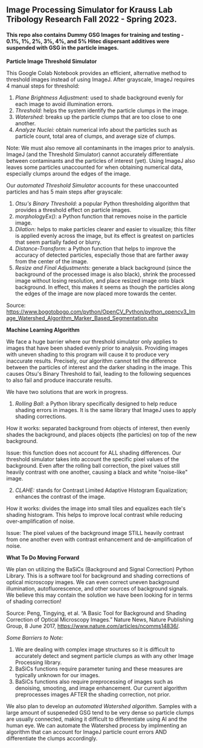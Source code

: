 ## Image Processing Simulator for Krauss Lab Tribology Research Fall 2022 - Spring 2023. 

#### This repo also contains Dummy GSG Images for training and testing - 0.1%, 1%, 2%, 3%, 4%, and 5% Hitec dispersant additives were suspended with  GSG in the particle images.

**Particle Image Threshold Simulator**

This Google Colab Notebook provides an efficient, alternative method to threshold images instead of using ImageJ. After grayscale, ImageJ requires 4 manual steps for threshold:

1) *Plane Brightness Adjustment:* used to shade background evenly for each image to avoid illumination errors.
2) *Threshold:* helps the system identify the particle clumps in the image.
3) *Watershed:* breaks up the particle clumps that are too close to one another.
4) *Analyze Nuclei:* obtain numerical info about the particles such as particle count, total area of clumps, and average size of clumps.

Note: We must also remove all contaminants in the images prior to analysis. ImageJ (and the Threshold Simulator) cannot accurately differentiate between contaminants and the particles of interest (yet). Using ImageJ also leaves some particles unaccounted for when obtaining numerical data, especially clumps around the edges of the image.

Our *automated Threshold Simulator* accounts for these unaccounted particles and has 5 main steps after grayscale:

1) *Otsu's Binary Threshold:* a popular Python thresholding algorithm that provides a threshold effect on particle images.
2) *morphologyEx()*: a Python function that removes noise in the particle image.
3) *Dilation:* helps to make particles clearer and easier to visualize; this filter is applied evenly across the image, but its effect is greatest on particles that seem partially faded or blurry.
4) *Distance-Transform:* a Python function that helps to improve the accuracy of detected particles, especially those that are farther away from the center of the image.
5) *Resize and Final Adjustments:* generate a black background (since the background of the processed image is also black), shrink the processed image without losing resolution, and place resized image onto black background. In effect, this makes it seems as though the particles along the edges of the image are now placed more towards the center.

Source: https://www.bogotobogo.com/python/OpenCV_Python/python_opencv3_Image_Watershed_Algorithm_Marker_Based_Segmentation.php

**Machine Learning Algorithm**

We face a huge barrier where our threshold simulator only applies to images that have been shaded evenly prior to analysis. Providing images with uneven shading to this program will cause it to produce very inaccurate results. Precisely, our algorithm cannot tell the difference between the particles of interest and the darker shading in the image. This causes Otsu's Binary Threshold to fail, leading to the following sequences to also fail and produce inaccurate results.

We have two solutions that are work in progress.

1) *Rolling Ball*: a Python library specifically designed to help reduce shading errors in images. It is the same library that ImageJ uses to apply shading corrections. 

How it works: separated background from objects of interest, then evenly shades the background, and places objects (the particles) on top of the new background.

Issue: this function does not account for ALL shading differences. Our threshold simulator takes into account the specific pixel values of the background. Even after the rolling ball correction, the pixel values still heavily contrast with one another, causing a black and white "noise-like" image.

2) *CLAHE:* stands for Contrast Limited Adaptive Histogram Equalization; enhances the contrast of the image. 

How it works: divides the image into small tiles and equalizes each tile's shading histogram. This helps to improve local contrast while reducing over-amplification of noise.

Issue: The pixel values of the background image STILL heavily contrast from one another even with contrast enhancement and de-amplification of noise.

**What To Do Moving Forward**

We plan on utilizing the BaSiCs (Background and Signal Correction) Python Library. This is a software tool for background and shading corrections of optical microscopy images. We can even correct uneven background illumination, autofluorescence, and other sources of background signals. We believe this may contain the solution we have been looking for in terms of shading correction!

Source: Peng, Tingying, et al. “A Basic Tool for Background and Shading Correction of Optical Microscopy Images.” Nature News, Nature Publishing Group, 8 June 2017, https://www.nature.com/articles/ncomms14836/. 

*Some Barriers to Note:* 

1) We are dealing with complex image structures so it is difficult to accurately detect and segment particle clumps as with any other Image Processing library.
2) BaSiCs functions require parameter tuning and these measures are typically unknown for our images.
3) BaSiCs functions also require preprocessing of images such as denoising, smooting, and image enhancement. Our current algorithm preprocesses images AFTER the shading correction, not prior.

We also plan to develop an *automated Watershed algorithm*. Samples with a large amount of suspeneded GSG tend to be very dense so particle clumps are usually connected, making it difficult to differentiate using AI and the human eye. We can automate the Watershed process by implmenting an algorithm that can account for ImageJ particle count errors AND differentiate the clumps accordingly.

